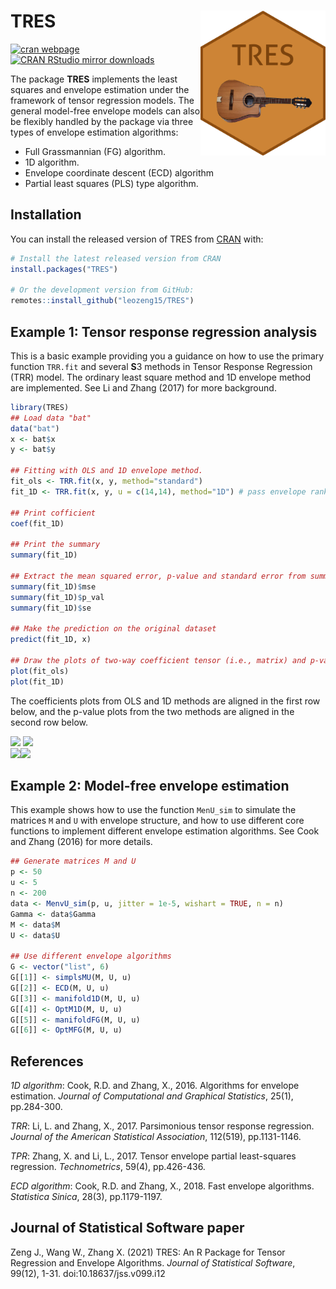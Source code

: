 
# TRES <img src="man/figures/TRES_logo.png" align="right" width="200"/>

<!-- badges: start -->
[![cran webpage](https://img.shields.io/badge/cran-1.1.5-blue)](https://CRAN.R-project.org/package=TRES)
[![CRAN RStudio mirror downloads](https://cranlogs.r-pkg.org/badges/grand-total/TRES?color=green)](https://r-pkg.org/pkg/TRES)
<!-- badges: end -->

The package **TRES** implements the least squares and envelope estimation under the framework of tensor regression models. The general model-free envelope models can also be flexibly handled by the package via three types of envelope estimation algorithms: 
- Full Grassmannian (FG) algorithm.
- 1D algorithm.
- Envelope coordinate descent (ECD) algorithm
- Partial least squares (PLS) type algorithm.

## Installation

You can install the released version of TRES from [CRAN](https://CRAN.R-project.org) with:

``` r
# Install the latest released version from CRAN
install.packages("TRES")

# Or the development version from GitHub:
remotes::install_github("leozeng15/TRES")
```

## Example 1: Tensor response regression analysis

This is a basic example providing you a guidance on how to use the primary function `TRR.fit` and several **S**3 methods in Tensor Response Regression (TRR) model. The ordinary least square method and 1D envelope method are implemented. See Li and Zhang (2017) for more background.

``` r
library(TRES)
## Load data "bat"
data("bat")
x <- bat$x
y <- bat$y

## Fitting with OLS and 1D envelope method.
fit_ols <- TRR.fit(x, y, method="standard")
fit_1D <- TRR.fit(x, y, u = c(14,14), method="1D") # pass envelope rank (14,14)

## Print cofficient
coef(fit_1D)

## Print the summary
summary(fit_1D)

## Extract the mean squared error, p-value and standard error from summary
summary(fit_1D)$mse
summary(fit_1D)$p_val
summary(fit_1D)$se

## Make the prediction on the original dataset
predict(fit_1D, x)

## Draw the plots of two-way coefficient tensor (i.e., matrix) and p-value tensor.
plot(fit_ols)
plot(fit_1D)
```

The coefficients plots from OLS and 1D methods are aligned in the first row below, and the p-value plots from the two methods are aligned in the second row below.

<div>
<img src="man/figures/resp_2D_std.png" width="300"/> <img src="man/figures/resp_2D_1D.png" width="300"/> <br>
 <img src="man/figures/p_value_std.png" width="300"/><img src="man/figures/p_value_1D.png" width="300"/>
</div>

## Example 2: Model-free envelope estimation
This example shows how to use the function `MenU_sim` to simulate the matrices `M` and `U` with envelope structure, and how to use different core functions to implement different envelope estimation algorithms. See Cook and Zhang (2016) for more details.
``` r
## Generate matrices M and U
p <- 50
u <- 5
n <- 200
data <- MenvU_sim(p, u, jitter = 1e-5, wishart = TRUE, n = n)
Gamma <- data$Gamma
M <- data$M
U <- data$U

## Use different envelope algorithms
G <- vector("list", 6)
G[[1]] <- simplsMU(M, U, u)
G[[2]] <- ECD(M, U, u)
G[[3]] <- manifold1D(M, U, u)
G[[4]] <- OptM1D(M, U, u)
G[[5]] <- manifoldFG(M, U, u)
G[[6]] <- OptMFG(M, U, u)
```

## References

*1D algorithm*: Cook, R.D. and Zhang, X., 2016. Algorithms for envelope estimation. *Journal of Computational and Graphical Statistics*, 25(1), pp.284-300.

*TRR*: Li, L. and Zhang, X., 2017. Parsimonious tensor response regression. *Journal of the American Statistical Association*, 112(519), pp.1131-1146.

*TPR*: Zhang, X. and Li, L., 2017. Tensor envelope partial least-squares regression. *Technometrics*, 59(4), pp.426-436.


*ECD algorithm*: Cook, R.D. and Zhang, X., 2018. Fast envelope algorithms. *Statistica Sinica*, 28(3), pp.1179-1197.

## Journal of Statistical Software paper
Zeng J., Wang W., Zhang X. (2021) TRES: An R Package for Tensor Regression and Envelope Algorithms. *Journal of Statistical Software*, 99(12), 1-31. doi:10.18637/jss.v099.i12

